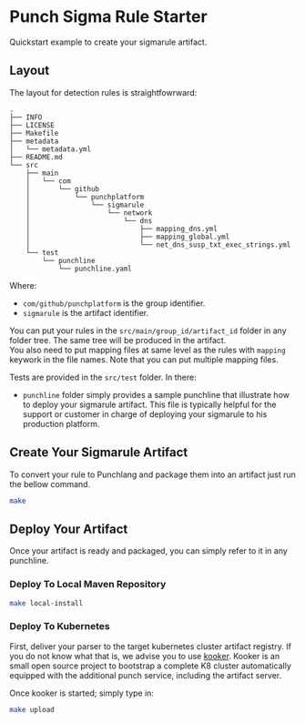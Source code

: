 # Punch Sigma Rule Starter

Quickstart example to create your sigmarule artifact. 

## Layout

The layout for detection rules is straightfowrward:

```
.
├── INFO
├── LICENSE
├── Makefile
├── metadata
│   └── metadata.yml
├── README.md
└── src
    ├── main
    │   └── com
    │       └── github
    │           └── punchplatform
    │               └── sigmarule
    │                   └── network
    │                       └── dns
    │                           ├── mapping_dns.yml
    │                           ├── mapping_global.yml
    │                           └── net_dns_susp_txt_exec_strings.yml
    └── test
        └── punchline
            └── punchline.yaml
```

Where:
* `com/github/punchplatform` is the group identifier.
* `sigmarule` is the artifact identifier.

You can put your rules in the `src/main/group_id/artifact_id` folder in any folder tree. The same tree will be produced in the artifact.  
You also need to put mapping files at same level as the rules with `mapping` keywork in the file names. Note that you can put multiple mapping files.

Tests are provided in the `src/test` folder. In there:
* `punchline` folder simply provides a sample punchline that illustrate how to deploy your sigmarule artifact.
This file is typically helpful for the support or customer in charge of deploying your sigmarule to his production platform.

## Create Your Sigmarule Artifact

To convert your rule to Punchlang and package them into an artifact just run the bellow command.

```sh
make
```

## Deploy Your Artifact

Once your artifact is ready and packaged, you can simply refer to it in any punchline.

### Deploy To Local Maven Repository

```sh
make local-install
```

### Deploy To Kubernetes

First, deliver your parser to the target kubernetes cluster artifact registry. 
If you do not know what that is, we advise you to use [kooker](https://github.com/punchplatform/kooker).
Kooker is an small open source project to bootstrap a complete K8 cluster automatically equipped with the
additional punch service, including the artifact server. 

Once kooker is started; simply type in:

```sh
make upload
```